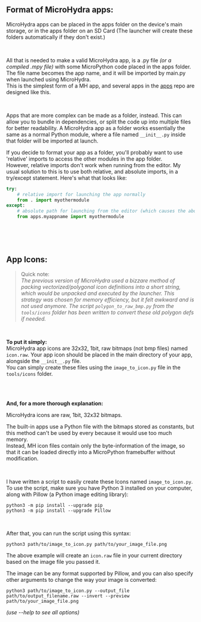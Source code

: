## Format of MicroHydra apps:
MicroHydra apps can be placed in the apps folder on the device's main storage, or in the apps folder on an SD Card (The launcher will create these folders automatically if they don't exist.)

<br/>

All that is needed to make a valid MicroHydra app, is a .py file *(or a compiled .mpy file)* with some MicroPython code placed in the apps folder.   
The file name becomes the app name, and it will be imported by main.py when launched using MicroHydra.   
This is the simplest form of a MH app, and several apps in the [apps](https://github.com/echo-lalia/MicroHydra-Apps) repo are designed like this. 

<br/>

Apps that are more complex can be made as a folder, instead. This can allow you to bundle in dependencies, or split the code up into multiple files for better readability. A MicroHydra app as a folder works essentially the same as a normal Python module, where a file named `__init__.py` inside that folder will be imported at launch.

If you decide to format your app as a folder, you'll probably want to use 'relative' imports to access the other modules in the app folder.   
However, relative imports don't work when running from the editor. My usual solution to this is to use both relative, and absolute imports, in a try/except statement. Here's what that looks like:

``` Python
try:
    # relative import for launching the app normally
    from . import myothermodule
except:
    # absolute path for launching from the editor (which causes the above to fail)
    from apps.myappname import myothermodule
```

<br/><br/><br/>

## App Icons:
> Quick note:   
> *The previous version of MicroHydra used a bizzare method of packing vectorized/polygonal icon definitions into a short string, which would be unpacked and executed by the launcher. This strategy was chosen for memory efficiency, but it felt awkward and is not used anymore. The script `polygon_to_raw_bmp.py` from the `tools/icons` folder has been written to convert these old polygon defs if needed.* 

<br/>

**To put it simply:**   
MicroHydra app icons are 32x32, 1bit, raw bitmaps (not bmp files) named `icon.raw`. Your app icon should be placed in the main directory of your app, alongside the `__init__.py` file.   
You can simply create these files using the `image_to_icon.py` file in the `tools/icons` folder.

<br/><br/>

**And, for a more thorough explanation:**

MicroHydra icons are raw, 1bit, 32x32 bitmaps.  

The built-in apps use a Python file with the bitmaps stored as constants, but this method can't be used by every because it would use too much memory.   
Instead, MH icon files contain only the byte-information of the image, so that it can be loaded directly into a MicroPython framebuffer without modification.

<br/>

I have written a script to easily create these Icons named `image_to_icon.py`.   
To use the script, make sure you have Python 3 installed on your computer, along with Pillow (a Python image editing library):
```
python3 -m pip install --upgrade pip
python3 -m pip install --upgrade Pillow
```
<br/>

After that, you can run the script using this syntax:
```
python3 path/to/image_to_icon.py path/to/your_image_file.png
```
The above example will create an `icon.raw` file in your current directory based on the image file you passed it.

The image can be any format supported by Pillow, and you can also specify other arguments to change the way your image is converted:
```
python3 path/to/image_to_icon.py --output_file path/to/output_filename.raw --invert --preview path/to/your_image_file.png
```
*(use --help to see all options)*
